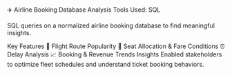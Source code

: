 ✈️ Airline Booking Database Analysis
Tools Used: SQL

SQL queries on a normalized airline booking database to find meaningful insights.

Key Features
🛫 Flight Route Popularity
💺 Seat Allocation & Fare Conditions
⏰ Delay Analysis
📈 Booking & Revenue Trends
Insights
Enabled stakeholders to optimize fleet schedules and understand ticket booking behaviors.
